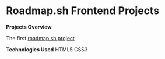 # Roadmap.sh Frontend Projects

**Projects Overview**

The first [roadmap.sh project](https://roadmap.sh/projects/single-page-cv)

**Technologies Used**
HTML5
CSS3

